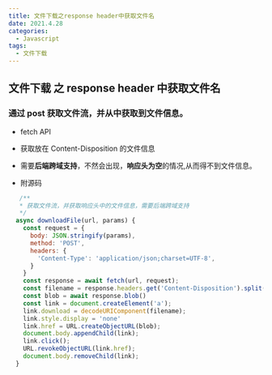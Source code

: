 ```yaml
---
title: 文件下载之response header中获取文件名
date: 2021.4.28
categories:
  - Javascript
tags:
  - 文件下载
---
```


## 文件下载 之 response header 中获取文件名

### 通过 post 获取文件流，并从中获取到文件信息。

- fetch API

- 获取放在 Content-Disposition 的文件信息

- 需要**后端跨域支持**，不然会出现，**响应头为空**的情况,从而得不到文件信息。

- 附源码

```js
   /**
   * 获取文件流，并获取响应头中的文件信息，需要后端跨域支持
   */
  async downloadFile(url, params) {
    const request = {
      body: JSON.stringify(params),
      method: 'POST',
      headers: {
        'Content-Type': 'application/json;charset=UTF-8',
      }
    }
    const response = await fetch(url, request);
    const filename = response.headers.get('Content-Disposition').split(';')[1].split('=')[1];
    const blob = await response.blob()
    const link = document.createElement('a');
    link.download = decodeURIComponent(filename);
    link.style.display = 'none'
    link.href = URL.createObjectURL(blob);
    document.body.appendChild(link);
    link.click();
    URL.revokeObjectURL(link.href);
    document.body.removeChild(link);
  }
```

